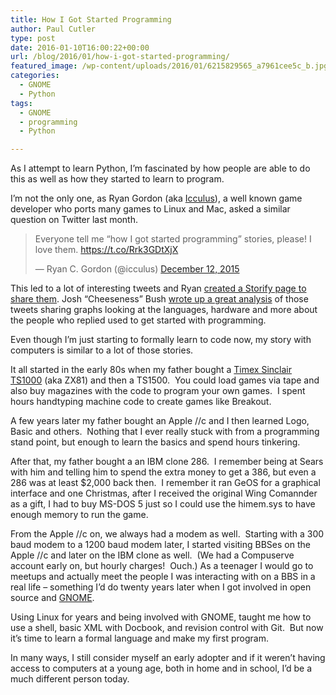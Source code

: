 ```yaml
---
title: How I Got Started Programming
author: Paul Cutler
type: post
date: 2016-01-10T16:00:22+00:00
url: /blog/2016/01/how-i-got-started-programming/
featured_image: /wp-content/uploads/2016/01/6215829565_a7961cee5c_b.jpg
categories:
  - GNOME
  - Python
tags:
  - GNOME
  - programming
  - Python

---
```

As I attempt to learn Python, I&#8217;m fascinated by how people are able to do this as well as how they started to learn to program.

I&#8217;m not the only one, as Ryan Gordon (aka [Icculus][1]), a well known game developer who ports many games to Linux and Mac, asked a similar question on Twitter last month.

<blockquote class="twitter-tweet" lang="en">
  <p dir="ltr" lang="en">
    Everyone tell me &#8220;how I got started programming&#8221; stories, please! I love them. <a href="https://t.co/Rrk3GDtXjX">https://t.co/Rrk3GDtXjX</a>
  </p>
  
  <p>
    — Ryan C. Gordon (@icculus) <a href="https://twitter.com/icculus/status/675565414194245632">December 12, 2015</a>
  </p>
</blockquote>

This led to a lot of interesting tweets and Ryan [created a Storify page to share them][2]. Josh &#8220;Cheeseness&#8221; Bush [wrote up a great analysis][3] of those tweets sharing graphs looking at the languages, hardware and more about the people who replied used to get started with programming.

Even though I&#8217;m just starting to formally learn to code now, my story with computers is similar to a lot of those stories.

It all started in the early 80s when my father bought a [Timex Sinclair TS1000][4] (aka ZX81) and then a TS1500.  You could load games via tape and also buy magazines with the code to program your own games.  I spent hours handtyping machine code to create games like Breakout.

A few years later my father bought an Apple //c and I then learned Logo, Basic and others.  Nothing that I ever really stuck with from a programming stand point, but enough to learn the basics and spend hours tinkering.

After that, my father bought a an IBM clone 286.  I remember being at Sears with him and telling him to spend the extra money to get a 386, but even a 286 was at least $2,000 back then.  I remember it ran GeOS for a graphical interface and one Christmas, after I received the original Wing Comannder as a gift, I had to buy MS-DOS 5 just so I could use the himem.sys to have enough memory to run the game.

From the Apple //c on, we always had a modem as well.  Starting with a 300 baud modem to a 1200 baud modem later, I started visiting BBSes on the Apple //c and later on the IBM clone as well.  (We had a Compuserve account early on, but hourly charges!  Ouch.) As a teenager I would go to meetups and actually meet the people I was interacting with on a BBS in a real life &#8211; something I&#8217;d do twenty years later when I got involved in open source and [GNOME][5].

Using Linux for years and being involved with GNOME, taught me how to use a shell, basic XML with Docbook, and revision control with Git.  But now it&#8217;s time to learn a formal language and make my first program.

In many ways, I still consider myself an early adopter and if it weren&#8217;t having access to computers at a young age, both in home and in school, I&#8217;d be a much different person today.

 [1]: http://www.icculus.org/~icculus
 [2]: https://storify.com/icculus/how-i-got-started-programming-stories
 [3]: http://cheesetalks.net/first_coding_exp.php
 [4]: https://en.wikipedia.org/wiki/Timex_Sinclair
 [5]: http://www.gnome.org